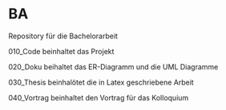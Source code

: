 # BA
Repository für die Bachelorarbeit

010_Code beinhaltet das Projekt 

020_Doku beihaltet das ER-Diagramm und die UML Diagramme

030_Thesis beinhalötet die in Latex geschriebene Arbeit

040_Vortrag beinhaltet den Vortrag für das Kolloquium
